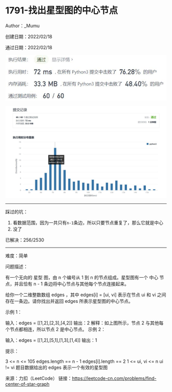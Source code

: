 # 1791-找出星型图的中心节点

Author：_Mumu

创建日期：2022/02/18

通过日期：2022/02/18

![](./通过截图2.jpg)

![](./通过截图1.jpg)

*****

踩过的坑：

1. 看数据范围，因为一共只有`n-1`条边，所以只要节点重复了，那么它就是中心
2. 没了

已解决：256/2530

*****

难度：简单

问题描述：

有一个无向的 星型 图，由 n 个编号从 1 到 n 的节点组成。星型图有一个 中心 节点，并且恰有 n - 1 条边将中心节点与其他每个节点连接起来。

给你一个二维整数数组 edges ，其中 edges[i] = [ui, vi] 表示在节点 ui 和 vi 之间存在一条边。请你找出并返回 edges 所表示星型图的中心节点。

 

示例 1：


输入：edges = [[1,2],[2,3],[4,2]]
输出：2
解释：如上图所示，节点 2 与其他每个节点都相连，所以节点 2 是中心节点。
示例 2：

输入：edges = [[1,2],[5,1],[1,3],[1,4]]
输出：1


提示：

3 <= n <= 105
edges.length == n - 1
edges[i].length == 2
1 <= ui, vi <= n
ui != vi
题目数据给出的 edges 表示一个有效的星型图

来源：力扣（LeetCode）
链接：https://leetcode-cn.com/problems/find-center-of-star-graph
